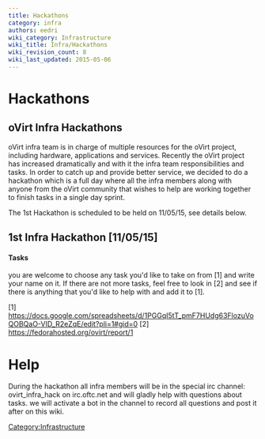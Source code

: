 ```yaml
---
title: Hackathons
category: infra
authors: eedri
wiki_category: Infrastructure
wiki_title: Infra/Hackathons
wiki_revision_count: 8
wiki_last_updated: 2015-05-06
---
```


# Hackathons

## oVirt Infra Hackathons

oVirt infra team is in charge of multiple resources for the oVirt project, including hardware, applications and services. Recently the oVirt project has increased dramatically and with it the infra team responsibilities and tasks. In order to catch up and provide better service, we decided to do a hackathon which is a full day where all the infra members along with anyone from the oVirt community that wishes to help are working together to finish tasks in a single day sprint.

The 1st Hackathon is scheduled to be held on 11/05/15, see details below.

## 1st Infra Hackathon [11/05/15]

#### Tasks

you are welcome to choose any task you'd like to take on from [1] and write your name on it. If there are not more tasks, feel free to look in [2] and see if there is anything that you'd like to help with and add it to [1].

[1] <https://docs.google.com/spreadsheets/d/1PGGqI5tT_pmF7HUdg63FlozuVoQOBQaO-VID_R2eZqE/edit?pli=1#gid=0> [2] <https://fedorahosted.org/ovirt/report/1>

# Help

During the hackathon all infra members will be in the special irc channel: ovirt_infra_hack on irc.oftc.net and will gladly help with questions about tasks. we will activate a bot in the channel to record all questions and post it after on this wiki.

<Category:Infrastructure>
